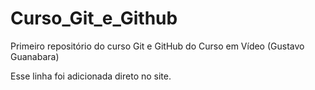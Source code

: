 # Curso_Git_e_Github
 Primeiro repositório do curso Git e GitHub do Curso em Vídeo (Gustavo Guanabara)

Esse linha foi adicionada direto no site.
